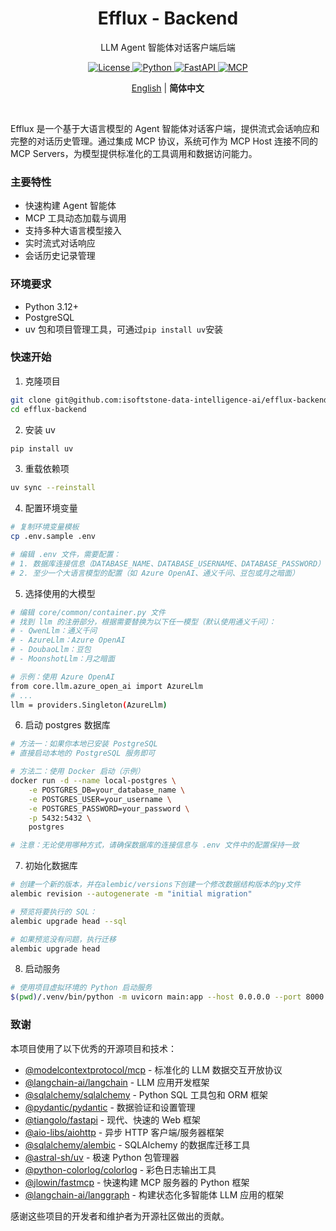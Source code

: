 

<div align="center">
    <h1>Efflux - Backend</h1>
    <p>LLM Agent 智能体对话客户端后端</p>
    <p>
        <a href="LICENSE">
            <img src="https://img.shields.io/badge/License-MIT-green.svg" alt="License">
        </a>
        <a href="https://www.python.org/downloads/">
            <img src="https://img.shields.io/badge/Python-3.12+-blue.svg" alt="Python">
        </a>
        <a href="https://fastapi.tiangolo.com/">
            <img src="https://img.shields.io/badge/FastAPI-0.115.6+-brightgreen.svg" alt="FastAPI">
        </a>
        <a href="https://modelcontextprotocol.io/">
            <img src="https://img.shields.io/badge/MCP-1.1.1-coral.svg" alt="MCP">
        </a>
    </p>
    <p>
        <a href="./README.md">English</a> | <b>简体中文</b>
    </p>
    <br/>
</div>


Efflux 是一个基于大语言模型的 Agent 智能体对话客户端，提供流式会话响应和完整的对话历史管理。通过集成 MCP 协议，系统可作为 MCP Host 连接不同的 MCP Servers，为模型提供标准化的工具调用和数据访问能力。





### 主要特性
- 快速构建 Agent 智能体
- MCP 工具动态加载与调用
- 支持多种大语言模型接入
- 实时流式对话响应
- 会话历史记录管理





### 环境要求
- Python 3.12+
- PostgreSQL
- uv 包和项目管理工具，可通过`pip install uv`安装

### 快速开始

1. 克隆项目
```bash
git clone git@github.com:isoftstone-data-intelligence-ai/efflux-backend.git
cd efflux-backend
```

2. 安装 uv
```bash
pip install uv
```

3. 重载依赖项
```bash
uv sync --reinstall
```

4. 配置环境变量
```bash
# 复制环境变量模板
cp .env.sample .env

# 编辑 .env 文件，需要配置：
# 1. 数据库连接信息（DATABASE_NAME、DATABASE_USERNAME、DATABASE_PASSWORD）
# 2. 至少一个大语言模型的配置（如 Azure OpenAI、通义千问、豆包或月之暗面）
```

5. 选择使用的大模型
```bash
# 编辑 core/common/container.py 文件
# 找到 llm 的注册部分，根据需要替换为以下任一模型（默认使用通义千问）：
# - QwenLlm：通义千问
# - AzureLlm：Azure OpenAI
# - DoubaoLlm：豆包
# - MoonshotLlm：月之暗面

# 示例：使用 Azure OpenAI
from core.llm.azure_open_ai import AzureLlm
# ...
llm = providers.Singleton(AzureLlm)
```

6. 启动 postgres 数据库
```bash
# 方法一：如果你本地已安装 PostgreSQL
# 直接启动本地的 PostgreSQL 服务即可

# 方法二：使用 Docker 启动（示例）
docker run -d --name local-postgres \
    -e POSTGRES_DB=your_database_name \
    -e POSTGRES_USER=your_username \
    -e POSTGRES_PASSWORD=your_password \
    -p 5432:5432 \
    postgres

# 注意：无论使用哪种方式，请确保数据库的连接信息与 .env 文件中的配置保持一致
```

7. 初始化数据库
```bash
# 创建一个新的版本，并在alembic/versions下创建一个修改数据结构版本的py文件
alembic revision --autogenerate -m "initial migration"

# 预览将要执行的 SQL：
alembic upgrade head --sql

# 如果预览没有问题，执行迁移
alembic upgrade head
```

8. 启动服务
```bash
# 使用项目虚拟环境的 Python 启动服务
$(pwd)/.venv/bin/python -m uvicorn main:app --host 0.0.0.0 --port 8000
```


### 致谢 

本项目使用了以下优秀的开源项目和技术：

- [@modelcontextprotocol/mcp](https://modelcontextprotocol.io) - 标准化的 LLM 数据交互开放协议
- [@langchain-ai/langchain](https://github.com/langchain-ai/langchain) - LLM 应用开发框架
- [@sqlalchemy/sqlalchemy](https://github.com/sqlalchemy/sqlalchemy) - Python SQL 工具包和 ORM 框架
- [@pydantic/pydantic](https://github.com/pydantic/pydantic) - 数据验证和设置管理
- [@tiangolo/fastapi](https://github.com/tiangolo/fastapi) - 现代、快速的 Web 框架
- [@aio-libs/aiohttp](https://github.com/aio-libs/aiohttp) - 异步 HTTP 客户端/服务器框架
- [@sqlalchemy/alembic](https://github.com/sqlalchemy/alembic) - SQLAlchemy 的数据库迁移工具
- [@astral-sh/uv](https://github.com/astral-sh/uv) - 极速 Python 包管理器
- [@python-colorlog/colorlog](https://github.com/python-colorlog/colorlog) - 彩色日志输出工具
- [@jlowin/fastmcp](https://github.com/jlowin/fastmcp) - 快速构建 MCP 服务器的 Python 框架
- [@langchain-ai/langgraph](https://github.com/langchain-ai/langgraph) - 构建状态化多智能体 LLM 应用的框架

感谢这些项目的开发者和维护者为开源社区做出的贡献。




